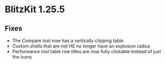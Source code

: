 # BlitzKit 1.25.5

## Fixes

- The Compare tool now has a vertically clipping table
- Custom shells that are not HE no longer have an explosion radius
- Performance tool table row titles are now fully clickable instead of just the icons
